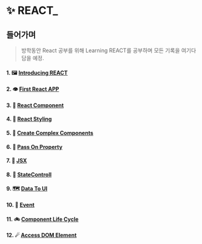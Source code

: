 # ✨ REACT_

## 들어가며
> 방학동안 React 공부를 위해 Learning REACT를 공부하며 모든 기록을 여기다 담을 예정.


#### 1. 🖼 [Introducing REACT](https://github.com/leehosu/react-tutorial/blob/master/IntroducingREACT.md)

#### 2. 👁 [First React APP](https://github.com/leehosu/react-tutorial/blob/master/FirstReactApp.md)

#### 3. 🎡 [React Component](https://github.com/leehosu/react-tutorial/blob/master/ReactComponent.md)

#### 4. 👔 [React Styling](https://github.com/leehosu/react-tutorial/blob/master/ReactStyling.md)

#### 5. 🎈 [Create Complex Components](https://github.com/leehosu/react-tutorial/blob/master/complexComponent.md)

#### 6. 🧤 [Pass On Property](https://github.com/leehosu/react-tutorial/blob/master/PassProperty.md)

#### 7. 🗽 [JSX](https://github.com/leehosu/react-tutorial/blob/master/JSX.md)

#### 8. 🤞 [StateControll](https://github.com/leehosu/react-tutorial/blob/master/StateControll.md)

#### 9. 🗺  [Data To UI](https://github.com/leehosu/react-tutorial/blob/master/DataToUI.md)

#### 10. 🎉 [Event](https://github.com/leehosu/react-tutorial/blob/master/Event.md)

#### 11. 🚲 [Component Life Cycle](https://github.com/leehosu/react-tutorial/blob/master/ComponentLifecycle.md)

#### 12. ☄ [Access DOM Element](https://github.com/leehosu/react-tutorial/blob/master/AccessDOM.md)